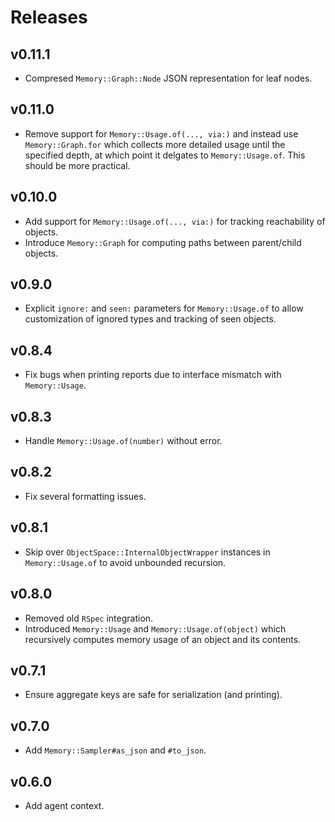 # Releases

## v0.11.1

  - Compresed `Memory::Graph::Node` JSON representation for leaf nodes.

## v0.11.0

  - Remove support for `Memory::Usage.of(..., via:)` and instead use `Memory::Graph.for` which collects more detailed usage until the specified depth, at which point it delgates to `Memory::Usage.of`. This should be more practical.

## v0.10.0

  - Add support for `Memory::Usage.of(..., via:)` for tracking reachability of objects.
  - Introduce `Memory::Graph` for computing paths between parent/child objects.

## v0.9.0

  - Explicit `ignore:` and `seen:` parameters for `Memory::Usage.of` to allow customization of ignored types and tracking of seen objects.

## v0.8.4

  - Fix bugs when printing reports due to interface mismatch with `Memory::Usage`.

## v0.8.3

  - Handle `Memory::Usage.of(number)` without error.

## v0.8.2

  - Fix several formatting issues.

## v0.8.1

  - Skip over `ObjectSpace::InternalObjectWrapper` instances in `Memory::Usage.of` to avoid unbounded recursion.

## v0.8.0

  - Removed old `RSpec` integration.
  - Introduced `Memory::Usage` and `Memory::Usage.of(object)` which recursively computes memory usage of an object and its contents.

## v0.7.1

  - Ensure aggregate keys are safe for serialization (and printing).

## v0.7.0

  - Add `Memory::Sampler#as_json` and `#to_json`.

## v0.6.0

  - Add agent context.
